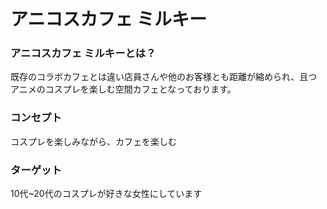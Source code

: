 # アニコスカフェ ミルキー

### アニコスカフェ  ミルキーとは？
既存のコラボカフェとは違い店員さんや他のお客様とも距離が縮められ、且つアニメのコスプレを楽しむ空間カフェとなっております。

### コンセプト
コスプレを楽しみながら、カフェを楽しむ

### ターゲット
10代~20代のコスプレが好きな女性にしています